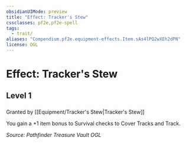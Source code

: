 ```yaml
---
obsidianUIMode: preview
title: "Effect: Tracker's Stew"
cssclasses: pf2e,pf2e-spell
tags:
  - trait/
aliases: "Compendium.pf2e.equipment-effects.Item.sAs4lPQ2wXEh2dPN"
license: OGL
---
```

# Effect: Tracker's Stew
## Level 1
### 






Granted by [[Equipment/Tracker's Stew|Tracker's Stew]]

You gain a +1 item bonus to Survival checks to Cover Tracks and Track.

*Source: Pathfinder Treasure Vault*
*OGL*